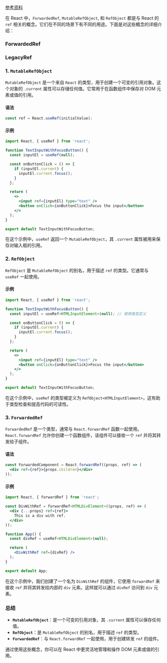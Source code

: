 [参考资料](https://dev.to/itswillt/demystifying-reacts-types-ref-types-28fj)

在 React 中，`ForwardedRef`, `MutableRefObject`, 和 `RefObject` 都是与 React 的 `ref` 相关的概念。它们在不同的场景下有不同的用途。下面是对这些概念的详细介绍：

### ForwardedRef

### LegacyRef

### 1. `MutableRefObject`
`MutableRefObject` 是一个来自 `React` 的类型，用于创建一个可变的引用对象。这个对象的 `.current` 属性可以存储任何值。它常用于在函数组件中保存对 DOM 元素或值的引用。

#### 语法
```javascript
const ref = React.useRef(initialValue);
```

#### 示例
```jsx
import React, { useRef } from 'react';

function TextInputWithFocusButton() {
  const inputEl = useRef(null);

  const onButtonClick = () => {
    if (inputEl.current) {
      inputEl.current.focus();
    }
  };

  return (
    <>
      <input ref={inputEl} type="text" />
      <button onClick={onButtonClick}>Focus the input</button>
    </>
  );
}

export default TextInputWithFocusButton;
```

在这个示例中，`useRef` 返回一个 `MutableRefObject`，其 `.current` 属性被用来保存对输入框的引用。

### 2. `RefObject`
`RefObject` 是 `MutableRefObject` 的别名，用于描述 `ref` 的类型。它通常与 `useRef` 一起使用。

#### 示例
```jsx
import React, { useRef } from 'react';

function TextInputWithFocusButton() {
  const inputEl = useRef<HTMLInputElement>(null); // 使用类型定义

  const onButtonClick = () => {
    if (inputEl.current) {
      inputEl.current.focus();
    }
  };

  return (
    <>
      <input ref={inputEl} type="text" />
      <button onClick={onButtonClick}>Focus the input</button>
    </>
  );
}

export default TextInputWithFocusButton;
```

在这个示例中，`useRef` 的类型被定义为 `RefObject<HTMLInputElement>`，这有助于类型检查和提高代码的可读性。

### 3. `ForwardedRef`
`ForwardedRef` 是一个类型，通常与 `React.forwardRef` 函数一起使用。`React.forwardRef` 允许你创建一个函数组件，该组件可以接收一个 `ref` 并将其转发给子组件。

#### 语法
```jsx
const ForwardedComponent = React.forwardRef((props, ref) => (
  <div ref={ref}>{props.children}</div>
));
```

#### 示例
```jsx
import React, { forwardRef } from 'react';

const DivWithRef = forwardRef<HTMLDivElement>((props, ref) => (
  <div {...props} ref={ref}>
    This is a div with ref.
  </div>
));

function App() {
  const divRef = useRef<HTMLDivElement>(null);

  return (
    <DivWithRef ref={divRef} />
  );
}

export default App;
```

在这个示例中，我们创建了一个名为 `DivWithRef` 的组件，它使用 `forwardRef` 来接收 `ref` 并将其转发给内部的 `div` 元素。这样就可以通过 `divRef` 访问到 `div` 元素。

### 总结
- **`MutableRefObject`**：是一个可变的引用对象，其 `.current` 属性可以保存任何值。
- **`RefObject`**：是 `MutableRefObject` 的别名，用于描述 `ref` 的类型。
- **`ForwardedRef`**：与 `React.forwardRef` 一起使用，用于创建转发 `ref` 的组件。

通过使用这些概念，你可以在 React 中更灵活地管理和操作 DOM 元素或值的引用。